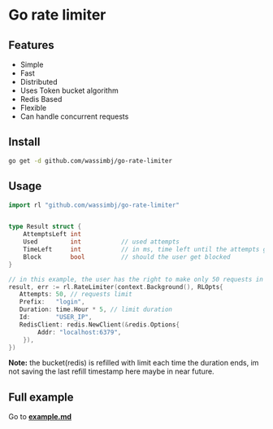 # Go rate limiter

## Features

- Simple
- Fast
- Distributed
- Uses Token bucket algorithm
- Redis Based
- Flexible
- Can handle concurrent requests

## Install

```bash
go get -d github.com/wassimbj/go-rate-limiter
```

## Usage

```go
import rl "github.com/wassimbj/go-rate-limiter"


type Result struct {
	AttemptsLeft int
	Used         int           // used attempts
	TimeLeft     int           // in ms, time left until the attempts gets renewed
	Block        bool          // should the user get blocked
}

// in this example, the user has the right to make only 50 requests in 5 hours. 
result, err := rl.RateLimiter(context.Background(), RLOpts{
   Attempts: 50, // requests limit
   Prefix:   "login",
   Duration: time.Hour * 5, // limit duration
   Id:       "USER_IP",
   RedisClient: redis.NewClient(&redis.Options{
		Addr: "localhost:6379",
	}),
})

```

**Note:** the bucket(redis) is refilled with limit each time the duration ends, im not saving the last refill timestamp here maybe in near future.


## Full example

Go to **[example.md](https://github.com/wassimbj/go-rate-limiter/blob/master/example.md)**
